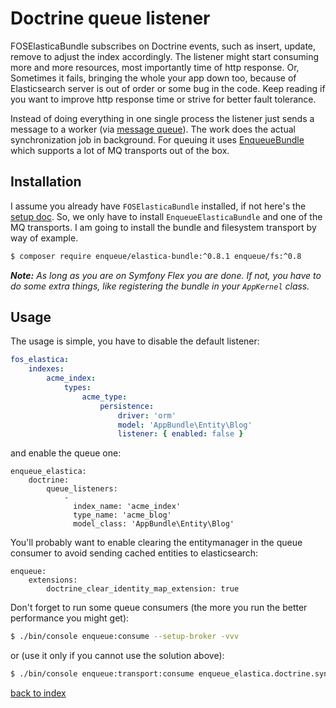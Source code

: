 # Doctrine queue listener

FOSElasticaBundle subscribes on Doctrine events, such as insert, update, remove to adjust the index accordingly.
The listener might start consuming more and more resources, most importantly time of http response.
Or, Sometimes it fails, bringing the whole your app down too, because of Elasticsearch server is out of order or some bug in the code.
Keep reading if you want to improve http response time or strive for better fault tolerance.

Instead of doing everything in one single process the listener just sends a message to a worker (via [message queue](https://en.wikipedia.org/wiki/Message_queue)).
The work does the actual synchronization job in background. 
For queuing it uses [EnqueueBundle](https://github.com/php-enqueue/enqueue-dev/blob/master/docs/bundle/quick_tour.md) which supports a lot of MQ transports out of the box.

## Installation

I assume you already have `FOSElasticaBundle` installed, if not here's the [setup doc](../setup.md). 
So, we only have to install `EnqueueElasticaBundle` and one of the MQ transports. 
I am going to install the bundle and filesystem transport by way of example.

```bash
$ composer require enqueue/elastica-bundle:^0.8.1 enqueue/fs:^0.8
```

_**Note:** As long as you are on Symfony Flex you are done. If not, you have to do some extra things, like registering the bundle in your `AppKernel` class._  
 
## Usage 

The usage is simple, you have to disable the default listener:

```yaml
fos_elastica:
    indexes:
        acme_index:
            types:
                acme_type:
                    persistence:
                        driver: 'orm'
                        model: 'AppBundle\Entity\Blog'
                        listener: { enabled: false }
```

and enable the queue one:

```
enqueue_elastica:
    doctrine:
        queue_listeners:
            -
              index_name: 'acme_index'
              type_name: 'acme_blog'
              model_class: 'AppBundle\Entity\Blog'
```

You'll probably want to enable clearing the entitymanager in the queue consumer to avoid sending cached entities to elasticsearch:

```
enqueue:
    extensions:
        doctrine_clear_identity_map_extension: true
```

Don't forget to run some queue consumers (the more you run the better performance you might get):

```bash
$ ./bin/console enqueue:consume --setup-broker -vvv 
```

or (use it only if you cannot use the solution above):

```bash
$ ./bin/console enqueue:transport:consume enqueue_elastica.doctrine.sync_index_with_object_change_processor -vvv 
```

[back to index](../index.md)
